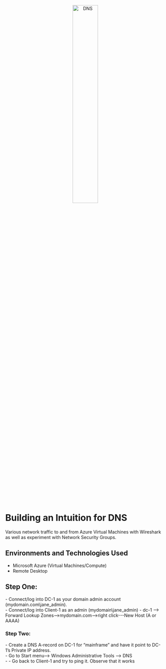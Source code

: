 <p align="center">
<img src="https://i.imgur.com/PVSIB2I.png" alt="DNS" height="40%" width="40%"/>
</p>

<h1>Building an Intuition for DNS </h1>
Various network traffic to and from Azure Virtual Machines with Wireshark as well as experiment with Network Security Groups. <br />

<h2>Environments and Technologies Used</h2>

- Microsoft Azure (Virtual Machines/Compute)
- Remote Desktop

<h2>Step One:</h2>
- Connect/log into DC-1 as your domain admin account (mydomain.com\jane_admin).<br />
- Connect/log into Client-1 as an admin (mydomain\jane_admin)
- dc-1 --> Forward Lookup Zones-->mydomain.com-->right click---New Host (A or AAAA) <br />
<h3>Step Two:</h3>
- Create a DNS A-record on DC-1 for “mainframe” and have it point to DC-1’s Private IP address.<br />
- Go to Start menu--> Windows Administrative Tools --> DNS <br />
- 
- Go back to Client-1 and try to ping it. Observe that it works




